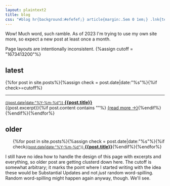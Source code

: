 ```yaml
---
layout: plaintext2
title: blog
css: "#blog hr{background:#efefef;} article{margin:.5em 0 1em;} .lnk{text-decoration:none;} .lnk:hover,.lnk:active,.lnk:focus{border-bottom:.1em solid #bfbfbf;} .date{font-family:consolas,monospace; padding-right:.25em;} .excerpt{font-size:.85em; color:#606060;} .excerpt p{margin:.5em 0;} .excerpt p:last-of-type{display:inline;} .more{display:inline-block;} aside{opacity:.65; margin-left:1em;} aside p{font-size:.85em;} @media (prefers-color-scheme:dark){#blog hr{background:#303030;} .excerpt{color:#dfdfdf;}}"
---
```

Wow! Much word, such ramble. As of 2023 I'm trying to use my own site more, so expect a new post at least once a month.

Page layouts are intentionally inconsistent.
{%assign cutoff = "1673413200"%}

## latest
<section id="blog">{%for post in site.posts%}{%assign check = post.date|date:"%s"%}{%if check>=cutoff%}<hr><article><a href="{{post.url}}" class="lnk"><small class="date">{{post.date|date:"%Y-%m-%d"}}</small> <b>{{post.title}}</b></a><div class="excerpt">{{post.excerpt}}{%if post.content contains "<!--more-->"%} <a href="{{post.url}}" class="more">{read more →}</a>{%endif%}</div></article>{%endif%}{%endfor%}</section>

## older
<ul>{%for post in site.posts%}{%assign check = post.date|date:"%s"%}{%if check<cutoff%}<li><a href="{{post.url}}" class="lnk"><small class="date">{{post.date|date:"%Y-%m-%d"}}</small> <b>{{post.title}}</b></a></li>{%endif%}{%endfor%}</ul>

I still have no idea how to handle the design of this page with excerpts and everything, so older post are getting clusterd down here. The cutoff is somewhat arbitrary; it marks the point where I started writing with the idea these would be Substantial Updates and not *just* random word-spilling. Random word-spilling might happen again anyway, though. We'll&nbsp;see.